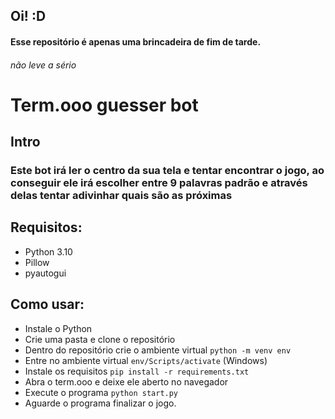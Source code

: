 ## Oi! :D

#### Esse repositório é apenas uma brincadeira de fim de tarde.

###### não leve a sério

# Term.ooo guesser bot

## Intro

### Este bot irá ler o centro da sua tela e tentar encontrar o jogo, ao conseguir ele irá escolher entre 9 palavras padrão e através delas tentar adivinhar quais são as próximas

## Requisitos:

- Python 3.10
- Pillow
- pyautogui

## Como usar:

- Instale o Python
- Crie uma pasta e clone o repositório
- Dentro do repositório crie o ambiente virtual `python -m venv env`
- Entre no ambiente virtual `env/Scripts/activate` (Windows)
- Instale os requisitos `pip install -r requirements.txt`
- Abra o term.ooo e deixe ele aberto no navegador
- Execute o programa `python start.py`
- Aguarde o programa finalizar o jogo.

